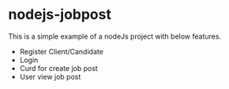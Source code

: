 # nodejs-jobpost

This is a simple example of a nodeJs project with below features.
- Register Client/Candidate
- Login
- Curd for create job post
- User view job post
